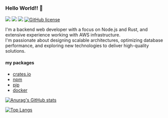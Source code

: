 ### Hello World!! 👋

![](https://img.shields.io/badge/language-Rust-red) ![](https://img.shields.io/badge/language-Typescript-yellow) ![](https://img.shields.io/badge/version-1.0.0-brightgreen) [![GitHub license](https://img.shields.io/badge/license-MIT-blue.svg)]() 
  
I'm a backend web developer with a focus on Node.js and Rust, and extensive experience working with AWS infrastructure.   
I'm passionate about designing scalable architectures, optimizing database performance, and exploring new technologies to deliver high-quality solutions.  

#### my packages
- [crates.io](https://crates.io/users/myyrakle)  
- [npm](https://www.npmjs.com/~myyrakle)
- [pip](https://pypi.org/user/myyrakle)
- [docker](https://hub.docker.com/repositories/myyrakle)

[![Anurag's GitHub stats](https://github-readme-stats-sandy-gamma.vercel.app/api?username=myyrakle&count_private=true&show_icons=true&theme=radical)](https://github.com/anuraghazra/github-readme-stats)


[![Top Langs](https://github-readme-stats-sandy-gamma.vercel.app/api/top-langs/?username=myyrakle)](https://github.com/anuraghazra/github-readme-stats)
